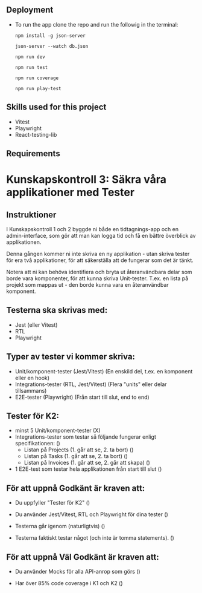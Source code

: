 ## Deployment
* To run the app clone the repo and run the followig in the terminal: 
  ```
  npm install -g json-server
  ```
  ```
  json-server --watch db.json
  ```
  ```
  npm run dev
  ```
  ```
  npm run test
  ```
  ```
  npm run coverage
  ```
  ```
  npm run play-test
  ```

## Skills used for this project
* Vitest
* Playwright
* React-testing-lib

## Requirements

# Kunskapskontroll 3: Säkra våra applikationer med Tester

## Instruktioner
I Kunskapskontroll 1 och 2 byggde ni både en tidtagnings-app och en admin-interface, som gör att man kan logga tid och få en bättre överblick av applikationen.

Denna gången kommer ni inte skriva en ny applikation - utan skriva tester för era två applikationer, för att säkerställa att de fungerar som det är tänkt.

Notera att ni kan behöva identifiera och bryta ut återanvändbara delar som borde vara komponenter, för att kunna skriva Unit-tester. 
T.ex. en lista på projekt som mappas ut - den borde kunna vara en återanvändbar komponent.

## Testerna ska skrivas med:
- Jest (eller Vitest)
- RTL
- Playwright

## Typer av tester vi kommer skriva:
- Unit/komponent-tester (Jest/Vitest)
  (En enskild del, t.ex. en komponent eller en hook)
- Integrations-tester (RTL, Jest/Vitest)
  (Flera "units" eller delar tillsammans)
- E2E-tester (Playwright)
  (Från start till slut, end to end)

## Tester för K2:
- minst 5 Unit/komponent-tester (X)
- Integrations-tester som testar så följande fungerar enligt specifikationen: ()
  - Listan på Projects (1. går att se, 2. ta bort) ()
  - Listan på Tasks (1. går att se,  2. ta bort) ()
  - Listan på Invoices (1. går att se, 2. går att skapa) ()
- 1 E2E-test som testar hela applikationen från start till slut ()

## För att uppnå Godkänt är kraven att:
- Du uppfyller "Tester för K2" ()

- Du använder Jest/Vitest, RTL och Playwright för dina tester ()

- Testerna går igenom (naturligtvis) ()

- Testerna faktiskt testar något (och inte är tomma statements). ()

## För att uppnå Väl Godkänt är kraven att:
- Du använder Mocks för alla API-anrop som görs ()

- Har över 85% code coverage i K1 och K2 ()